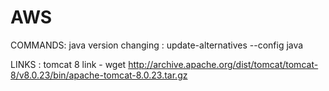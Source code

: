 # AWS
COMMANDS:
java version changing :          update-alternatives --config java 










LINKS : tomcat 8 link - wget http://archive.apache.org/dist/tomcat/tomcat-8/v8.0.23/bin/apache-tomcat-8.0.23.tar.gz
